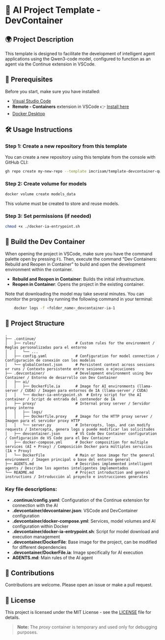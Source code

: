 # 🚀 AI Project Template - DevContainer

## 🌍 Project Description

This template is designed to facilitate the development of intelligent agent applications using the Qwen3-code model, configured to function as an agent via the Continue extension in VSCode.

## 🚀 Prerequisites

Before you start, make sure you have installed:
- [Visual Studio Code](https://code.visualstudio.com/)
- **Remote - Containers** extension in VSCode
👉 [Install here](https://marketplace.visualstudio.com/items?itemName=ms-azuretools.vscode-containers)
- [Docker Desktop](https://www.docker.com/get-started/)

## 🛠️ Usage Instructions

### Step 1: Create a new repository from this template

You can create a new repository using this template from the console with GitHub CLI:

```bash
gh repo create my-new-repo --template imcrisam/template-devcontainer-qwen --public
```

### Step 2: Create volume for models

```bash
docker volume create models_data
```

This volume must be created to store and reuse models.

### Step 3: Set permissions (if needed)

```bash
chmod +x ./docker-ia-entrypoint.sh
```

## 🧪 Build the Dev Container

When opening the project in VSCode, make sure you have the command palette open by pressing `F1`. Then, execute the command "Dev Containers: Rebuild and Reopen in Container" to build and open the development environment within the container.

- **Rebuild and Reopen in Container**: Builds the initial infrastructure.
- **Reopen in Container**: Opens the project in the existing container.

Note that downloading the model may take several minutes. You can monitor the progress by running the following command in your terminal:

```bash
    docker logs -f <folder_name>_devcontainer-ia-1
```

## 📁 Project Structure

```
.
├── .continue/
│   ├── rules/                  # Custom rules for the environment / Reglas personalizadas para el entorno
│   │   └── ...
│   ├── config.yaml             # Configuration for model connection / Configuración de conexión con los modelos
│   └── globalContext.json      # Persistent context across sessions or runs / Contexto persistente entre sesiones o ejecuciones
├── .devcontainer/              # Development environment using Dev Container / Entorno de desarrollo con Dev Container
│   ├── ai/
│   │   ├── DockerFile.ia       # Image for AI environments (llama-server / CUDA) / Imagen para entornos de IA (llama-server / CUDA)
│   │   └── docker-ia-entrypoint.sh  # Entry script for the AI container / Script de entrada del contenedor de IA
│   ├── proxy/                  # Internal proxy server / Servidor proxy interno
│   │   ├── logs/
│   │   ├── Dockerfile.proxy    # Image for the HTTP proxy server / Imagen para el servidor proxy HTTP
│   │   └── server.py           # Intercepts, logs, and can modify requests / Intercepta, genera logs y puede modificar las solicitudes
│   ├── devcontainer.json       # VS Code Dev Container configuration / Configuración de VS Code para el Dev Container
│   ├── docker-compose.yml      # Docker composition for multiple services (AI + Proxy) / Composición Docker para múltiples servicios (IA + Proxy)
│   └── DockerFile              # Main or base image for the general environment / Imagen principal o base del entorno general
├── AGENTS.md                   # Describes implemented intelligent agents / Describe los agentes inteligentes implementados
└── README.md                   # Project introduction and general instructions / Introducción al proyecto e instrucciones generales

```

### Key file descriptions:

- **.continue/config.yaml**: Configuration of the Continue extension for connection with the AI
- **.devcontainer/devcontainer.json**: VSCode and DevContainer configuration
- **.devcontainer/docker-compose.yml**: Services, model volumes and AI configuration within Docker
- **.devcontainer/docker-ia-entrypoint.sh**: Script for model download and execution management
- **.devcontainer/DockerFile**: Base image for the project, can be modified for different dependencies
- **.devcontainer/DockerFile.ia**: Image specifically for AI execution
- **AGENTS.md**: Main rules of the AI agent

## 🤝 Contributions

Contributions are welcome. Please open an issue or make a pull request.

## 📄 License

This project is licensed under the MIT License - see the [LICENSE](LICENSE) file for details.


> **Note:**
> The *proxy* container is temporary and used only for debugging purposes.
